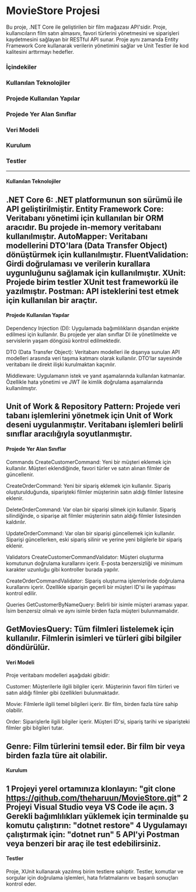 # MovieStore Projesi
Bu proje, .NET Core ile geliştirilen bir film mağazası API'sidir. Proje, kullanıcıların film satın almasını, favori türlerini yönetmesini ve siparişleri kaydetmesini sağlayan bir RESTful API sunar. Proje aynı zamanda Entity Framework Core kullanarak verilerin yönetimini sağlar ve Unit Testler ile kod kalitesini arttırmayı hedefler.

### İçindekiler
### Kullanılan Teknolojiler
### Projede Kullanılan Yapılar
### Projede Yer Alan Sınıflar
### Veri Modeli
### Kurulum
### Testler
---------
#### Kullanılan Teknolojiler
.NET Core 6: .NET platformunun son sürümü ile API geliştirilmiştir.
Entity Framework Core: Veritabanı yönetimi için kullanılan bir ORM aracıdır. Bu projede in-memory veritabanı kullanılmıştır.
AutoMapper: Veritabanı modellerini DTO'lara (Data Transfer Object) dönüştürmek için kullanılmıştır.
FluentValidation: Girdi doğrulaması ve verilerin kurallara uygunluğunu sağlamak için kullanılmıştır.
XUnit: Projede birim testler XUnit test frameworkü ile yazılmıştır.
Postman: API isteklerini test etmek için kullanılan bir araçtır.
----------
#### Projede Kullanılan Yapılar
Dependency Injection (DI): Uygulamada bağımlılıkların dışarıdan enjekte edilmesi için kullanılır. Bu projede yer alan sınıflar DI ile yönetilmekte ve servislerin yaşam döngüsü kontrol edilmektedir.

DTO (Data Transfer Object): Veritabanı modelleri ile dışarıya sunulan API modelleri arasında veri taşıma katmanı olarak kullanılır. DTO’lar sayesinde veritabanı ile direkt ilişki kurulmaktan kaçınılır.

Middleware: Uygulamanın istek ve yanıt aşamalarında kullanılan katmanlar. Özellikle hata yönetimi ve JWT ile kimlik doğrulama aşamalarında kullanılmıştır.

Unit of Work & Repository Pattern: Projede veri tabanı işlemlerini yönetmek için Unit of Work deseni uygulanmıştır. Veritabanı işlemleri belirli sınıflar aracılığıyla soyutlanmıştır.
---------
#### Projede Yer Alan Sınıflar
Commands
CreateCustomerCommand: Yeni bir müşteri eklemek için kullanılır. Müşteri eklendiğinde, favori türler ve satın alınan filmler de güncellenir.

CreateOrderCommand: Yeni bir sipariş eklemek için kullanılır. Sipariş oluşturulduğunda, siparişteki filmler müşterinin satın aldığı filmler listesine eklenir.

DeleteOrderCommand: Var olan bir siparişi silmek için kullanılır. Sipariş silindiğinde, o siparişe ait filmler müşterinin satın aldığı filmler listesinden kaldırılır.

UpdateOrderCommand: Var olan bir siparişi güncellemek için kullanılır. Siparişi güncellerken, eski sipariş silinir ve yerine yeni bilgilerle bir sipariş eklenir.

Validators
CreateCustomerCommandValidator: Müşteri oluşturma komutunun doğrulama kurallarını içerir. E-posta benzersizliği ve minimum karakter uzunluğu gibi kontroller burada yapılır.

CreateOrderCommandValidator: Sipariş oluşturma işlemlerinde doğrulama kurallarını içerir. Özellikle siparişin geçerli bir müşteri ID'si ile yapılması kontrol edilir.

Queries
GetCustomerByNameQuery: Belirli bir isimle müşteri araması yapar. İsim benzersiz olmalı ve aynı isimle birden fazla müşteri bulunmamalıdır.

GetMoviesQuery: Tüm filmleri listelemek için kullanılır. Filmlerin isimleri ve türleri gibi bilgiler döndürülür.
---------
#### Veri Modeli
Proje veritabanı modelleri aşağıdaki gibidir:

Customer: Müşterilerle ilgili bilgiler içerir. Müşterinin favori film türleri ve satın aldığı filmler gibi özellikleri bulunmaktadır.

Movie: Filmlerle ilgili temel bilgileri içerir. Bir film, birden fazla türe sahip olabilir.

Order: Siparişlerle ilgili bilgiler içerir. Müşteri ID'si, sipariş tarihi ve siparişteki filmler gibi bilgileri tutar.

Genre: Film türlerini temsil eder. Bir film bir veya birden fazla türe ait olabilir.
------------
#### Kurulum
1 Projeyi yerel ortamınıza klonlayın:  "git clone https://github.com/theharuun/MovieStore.git"
2 Projeyi Visual Studio veya VS Code ile açın.
3 Gerekli bağımlılıkları yüklemek için terminalde şu komutu çalıştırın: "dotnet restore"
4 Uygulamayı çalıştırmak için: "dotnet run"
5 API'yi Postman veya benzeri bir araç ile test edebilirsiniz.
---------
#### Testler
Proje, XUnit kullanarak yazılmış birim testlere sahiptir. Testler, komutlar ve sorgular için doğrulama işlemleri, hata fırlatmalarını ve başarılı sonuçları kontrol eder.
